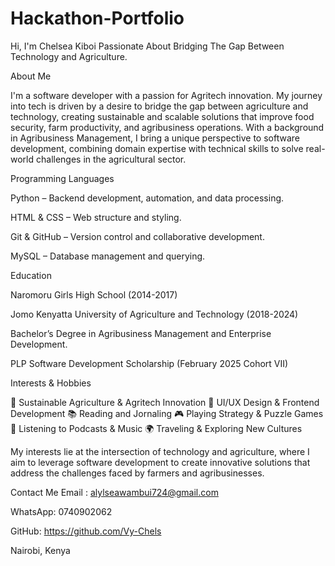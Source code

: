 # Hackathon-Portfolio

Hi, I'm Chelsea Kiboi
Passionate About Bridging The Gap Between Technology and Agriculture.

About Me

I'm a software developer with a passion for Agritech innovation. My journey into tech is driven by a desire to bridge the gap between agriculture and technology, creating sustainable and scalable solutions that improve food security, farm productivity, and agribusiness operations. With a background in Agribusiness Management, I bring a unique perspective to software development, combining domain expertise with technical skills to solve real-world challenges in the agricultural sector.

Programming Languages

 Python – Backend development, automation, and data processing.

 HTML &  CSS – Web structure and styling.

 Git &  GitHub – Version control and collaborative development.

 MySQL – Database management and querying.


Education

Naromoru Girls High School (2014-2017)

Jomo Kenyatta University of Agriculture and Technology (2018-2024)

Bachelor’s Degree in Agribusiness Management and Enterprise Development.

PLP Software Development Scholarship (February 2025 Cohort VII)


Interests & Hobbies

🌱 Sustainable Agriculture & Agritech Innovation
🎨 UI/UX Design & Frontend Development
📚 Reading and Jornaling
🎮 Playing Strategy & Puzzle Games
🎵 Listening to Podcasts & Music
🌍 Traveling & Exploring New Cultures

My interests lie at the intersection of technology and agriculture, where I aim to leverage software development to create innovative solutions that address the challenges faced by farmers and agribusinesses.


Contact Me
Email : alylseawambui724@gmail.com

WhatsApp: 0740902062

GitHub: https://github.com/Vy-Chels

Nairobi, Kenya